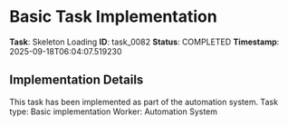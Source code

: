 # Basic Task Implementation

**Task**: Skeleton Loading
**ID**: task_0082
**Status**: COMPLETED
**Timestamp**: 2025-09-18T06:04:07.519230

## Implementation Details

This task has been implemented as part of the automation system.
Task type: Basic implementation
Worker: Automation System
